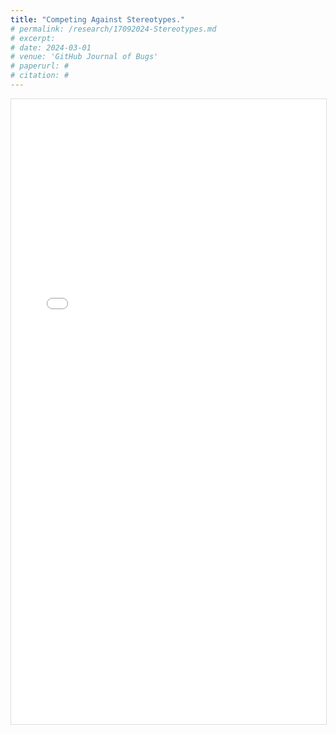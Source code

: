 ```yaml
---
title: "Competing Against Stereotypes."
# permalink: /research/17092024-Stereotypes.md
# excerpt: 
# date: 2024-03-01
# venue: 'GitHub Journal of Bugs'
# paperurl: # 
# citation: #
---
```


<iframe src="/projects/stereotypes/Poster.pdf" width="100%" height="1000px" style="border: 1px solid #ddd;">
    Your browser doesn't support iframes. 
</iframe>
